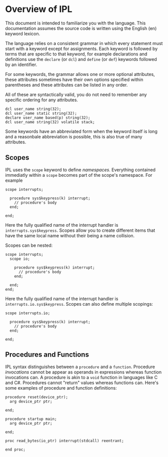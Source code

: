 # Overview of IPL

This document is intended to familiarize you with the language. This documentation assumes the source code is written using the English (en) keyword lexicon.

The language relies on a consistent grammar in which every statement must start with a keyword except for assignments. Each keyword is followed by terms that are specific to that keyword, for example declarations and definitions use the `declare` (or `dcl`) and `define` (or `def`) keywords followed by an identifier.

For some keywords, the grammar allows one or more optional attributes, these attributes sometimes have their own options specified within parentheses and these attributes can be listed in any order.

All of these are syntactically valid, you do not need to remember any specific ordering for any attributes.

```
dcl user_name string(32);
dcl user_name static string(32);
declare user_name based(p) string(32);
dcl user_name string(32) volatile stack;
```
Some keywords have an abbreviated form when the keyword itself is long and a reasonbale abbreviation is possible, this is also true of many attributes.

## Scopes

IPL uses the `scope` keyword to define *namespaces*. Everything contained immediatly within a `scope` becomes part of the scope's namespace. For example

```
scope interrupts;

  procedure sys$keypress(k) interrupt;
    // procedure's body
  end;

end;
```
Here the fully qualified name of the interrupt handler is `interrupts.sys$keypress`. Scopes allow you to create different items that have the same local name without their being a name collision.

Scopes can be nested:

```
scope interrupts;
  scope io;
  
    procedure sys$keypress(k) interrupt;
      // procedure's body
    end;
    
  end;
end;
```

Here the fully qualified name of the interrupt handler is `interrupts.io.sys$keypress`. Scopes can also define multiple scopings:

```
scope interrupts.io;

  procedure sys$keypress(k) interrupt;
    // procedure's body
  end;

end;
```

## Procedures and Functions

IPL syntax distinguishes between a `procedure` and a `function`. Procedure *invocations* cannot be appear as operands in expressions whereas function invocations can. A procedure is 
akin to a `void` function in languages like C and C#. Procedures cannot "return" values whereas functions can. Here's some examples of procedure and function definitions:

```
procedure reset(device_ptr);
  arg device_ptr ptr;

end;
```
```
procedure startup main;
  arg device_ptr ptr;

end;
```
```
proc read_bytes(io_ptr) interrupt(stdcall) reentrant;

end proc;
```


